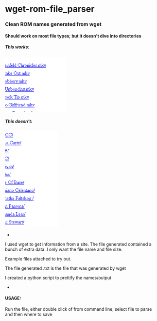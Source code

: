 # wget-rom-file_parser
### Clean ROM names generated from wget

#### Should work on most file types; but it doesn't dive into directories

##### This works:
![Correct:](/images/Sample_Type.PNG)

##### This doesn't:
![Incorrect:](/images/Incorrect_Format.PNG)

-

I used wget to get information from a site.
The file generated contained a bunch of extra data.  I only want the file name and file size.

Example files attached to try out.

The file generated .txt is the file that was generated by wget

I created a python script to prettify the names/output

-

#### USAGE:
Run the file, either double click of from command line, select file to parse and then where to save
